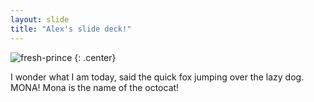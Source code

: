 ```yaml
---
layout: slide
title: "Alex's slide deck!"
---
```


![fresh-prince](https://cloud.githubusercontent.com/assets/16547949/25400882/f44a7464-29c1-11e7-8f45-327d67cb961a.jpg)
{: .center}

I wonder what I am today, said the quick fox jumping over the lazy dog.
MONA! Mona is the name of the octocat!
